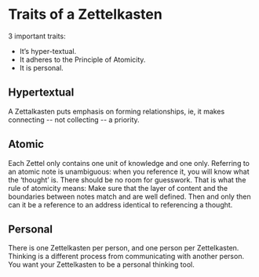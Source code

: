 # Traits of a Zettelkasten

3 important traits:

 - It’s hyper-textual.
 - It adheres to the Principle of Atomicity.
 - It is personal.


Hypertextual
---

A Zettalkasten puts emphasis on forming relationships, ie, it makes connecting
-- not collecting -- a priority.

Atomic
---

Each Zettel only contains one unit of knowledge and one only. Referring to an
atomic note is unambiguous: when you reference it, you will know what the
‘thought’ is. There should be no room for guesswork. That is what the rule of
atomicity means: Make sure that the layer of content and the boundaries between
notes match and are well defined. Then and only then can it be a reference to an
address identical to referencing a thought.

Personal
---

There is one Zettelkasten per person, and one person per Zettelkasten. Thinking
is a different process from communicating with another person. You want your
Zettelkasten to be a personal thinking tool.
